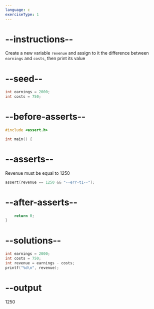 ```yaml
---
language: c
exerciseType: 1
---
```


# --instructions--

Create a new variable `revenue` and assign to it the difference between `earnings` and `costs`, then print its value

# --seed--

```c
int earnings = 2000;
int costs = 750;
```

# --before-asserts--

```c
#include <assert.h>

int main() {
```

# --asserts--

Revenue must be equal to 1250

```c
assert(revenue == 1250 && "--err-t1--");
```

# --after-asserts--

```c
    return 0;
}
```

# --solutions--

```c
int earnings = 2000;
int costs = 750;
int revenue = earnings - costs;
printf("%d\n", revenue);
```

# --output

1250
